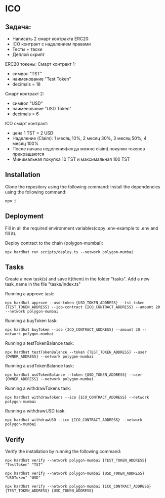# ICO

## Задача:
- Написать 2 смарт контракта ERC20
- ICO контракт с наделением правами
- Тесты + таски
- Деплой скрипт

ERC20 токены:
Смарт контракт 1:
- символ "TST"
- наименование "Test Token"
- decimals = 18

Смарт контракт 2:
- символ "USD"
- наименование "USD Token"
- decimals = 6

ICO смарт контракт:

- цена 1 TST = 2 USD
- Наделение (Claim): 1 месяц 10%, 2 месяц 30%, 3 месяц 50%, 4 месяц 100%
- После начала неделения(когда можно claim) покупки токенов прекращаются
- Минимальная покупка 10 TST и максимальная 100 TST

## Installation
Clone the repository using the following command:
Install the dependencies using the following command:
```shell
npm i
```

## Deployment

Fill in all the required environment variables(copy .env-example to .env and fill it). 

Deploy contract to the chain (polygon-mumbai):
```shell
npx hardhat run scripts/deploy.ts --network polygon-mumbai
```

## Tasks

Create a new task(s) and save it(them) in the folder "tasks". Add a new task_name in the file "tasks/index.ts"

Running a approve task:
```shell
npx hardhat approve --usd-token {USD_TOKEN_ADDRESS} --tst-token {TEST_TOKEN_ADDRESS} --ico-contract {ICO_CONTRACT_ADDRESS} --amount 20 --network polygon-mumbai
```

Running a buyToken task:
```shell
npx hardhat buyToken --ico {ICO_CONTRACT_ADDRESS} --amount 20 --network polygon-mumbai
```

Running a testTokenBalance task:
```shell
npx hardhat testTokenBalance --token {TEST_TOKEN_ADDRESS} --user {OWNER_ADDRESS} --network polygon-mumbai
```

Running a usdTokenBalance task:
```shell
npx hardhat usdTokenBalance --token {USD_TOKEN_ADDRESS} --user {OWNER_ADDRESS} --network polygon-mumbai
```

Running a withdrawTokens task:
```shell
npx hardhat withdrawTokens --ico {ICO_CONTRACT_ADDRESS} --network polygon-mumbai
```

Running a withdrawUSD task:
```shell
npx hardhat withdrawUSD --ico {ICO_CONTRACT_ADDRESS} --network polygon-mumbai
```

## Verify

Verify the installation by running the following command:
```shell
npx hardhat verify --network polygon-mumbai {TEST_TOKEN_ADDRESS} "TestToken" "TST"
```

```shell
npx hardhat verify --network polygon-mumbai {USD_TOKEN_ADDRESS} "USDToken" "USD"
```

```shell
npx hardhat verify --network polygon-mumbai {ICO_CONTRACT_ADDRESS} {TEST_TOKEN_ADDRESS} {USD_TOKEN_ADDRESS}
